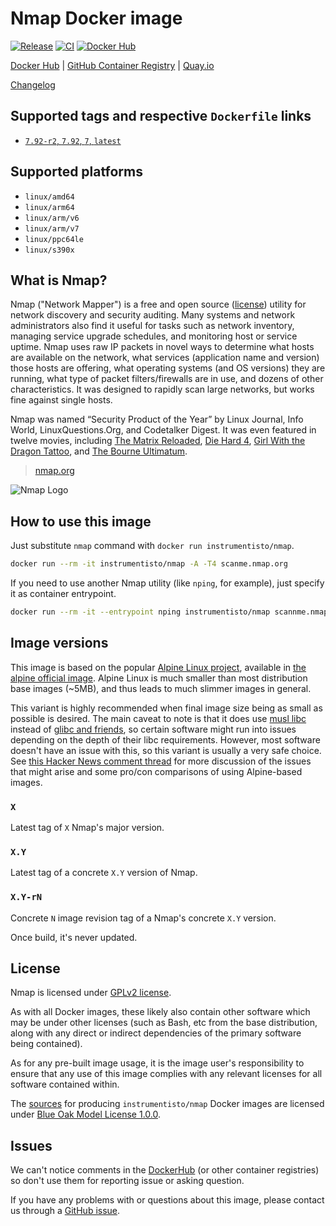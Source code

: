 Nmap Docker image
=================

[![Release](https://img.shields.io/github/v/release/instrumentisto/nmap-docker-image "Release")](https://github.com/instrumentisto/nmap-docker-image/releases)
[![CI](https://github.com/instrumentisto/nmap-docker-image/workflows/CI/badge.svg?branch=master "CI")](https://github.com/instrumentisto/nmap-docker-image/actions?query=workflow%3ACI+branch%3Amaster)
[![Docker Hub](https://img.shields.io/docker/pulls/instrumentisto/nmap?label=Docker%20Hub%20pulls "Docker Hub pulls")](https://hub.docker.com/r/instrumentisto/nmap)

[Docker Hub](https://hub.docker.com/r/instrumentisto/nmap)
| [GitHub Container Registry](https://github.com/orgs/instrumentisto/packages/container/package/nmap)
| [Quay.io](https://quay.io/repository/instrumentisto/nmap)

[Changelog](https://github.com/instrumentisto/nmap-docker-image/blob/master/CHANGELOG.md)




## Supported tags and respective `Dockerfile` links

- [`7.92-r2`, `7.92`, `7`, `latest`][201]




## Supported platforms

- `linux/amd64`
- `linux/arm64`
- `linux/arm/v6`
- `linux/arm/v7`
- `linux/ppc64le`
- `linux/s390x`




## What is Nmap?

Nmap ("Network Mapper") is a free and open source ([license][92]) utility for network discovery and security auditing. Many systems and network administrators also find it useful for tasks such as network inventory, managing service upgrade schedules, and monitoring host or service uptime. Nmap uses raw IP packets in novel ways to determine what hosts are available on the network, what services (application name and version) those hosts are offering, what operating systems (and OS versions) they are running, what type of packet filters/firewalls are in use, and dozens of other characteristics. It was designed to rapidly scan large networks, but works fine against single hosts.

Nmap was named “Security Product of the Year” by Linux Journal, Info World, LinuxQuestions.Org, and Codetalker Digest. It was even featured in twelve movies, including [The Matrix Reloaded][22], [Die Hard 4][23], [Girl With the Dragon Tattoo][24], and [The Bourne Ultimatum][25].

> [nmap.org](https://nmap.org)

![Nmap Logo](https://nmap.org/images/sitelogo.png)




## How to use this image

Just substitute `nmap` command with `docker run instrumentisto/nmap`.

```bash
docker run --rm -it instrumentisto/nmap -A -T4 scanme.nmap.org
```

If you need to use another Nmap utility (like `nping`, for example), just specify it as container entrypoint.

```bash
docker run --rm -it --entrypoint nping instrumentisto/nmap scannme.nmap.org
```




## Image versions

This image is based on the popular [Alpine Linux project][1], available in [the alpine official image][2]. Alpine Linux is much smaller than most distribution base images (~5MB), and thus leads to much slimmer images in general.

This variant is highly recommended when final image size being as small as possible is desired. The main caveat to note is that it does use [musl libc][4] instead of [glibc and friends][5], so certain software might run into issues depending on the depth of their libc requirements. However, most software doesn't have an issue with this, so this variant is usually a very safe choice. See [this Hacker News comment thread][6] for more discussion of the issues that might arise and some pro/con comparisons of using Alpine-based images.


### `X`

Latest tag of `X` Nmap's major version.


### `X.Y`

Latest tag of a concrete `X.Y` version of Nmap.


### `X.Y-rN`

Concrete `N` image revision tag of a Nmap's concrete `X.Y` version.

Once build, it's never updated.




## License

Nmap is licensed under [GPLv2 license][92].

As with all Docker images, these likely also contain other software which may be under other licenses (such as Bash, etc from the base distribution, along with any direct or indirect dependencies of the primary software being contained).

As for any pre-built image usage, it is the image user's responsibility to ensure that any use of this image complies with any relevant licenses for all software contained within.

The [sources][90] for producing `instrumentisto/nmap` Docker images are licensed under [Blue Oak Model License 1.0.0][91].




## Issues

We can't notice comments in the [DockerHub] (or other container registries) so don't use them for reporting issue or asking question.

If you have any problems with or questions about this image, please contact us through a [GitHub issue][80].





[DockerHub]: https://hub.docker.com

[1]: http://alpinelinux.org
[2]: https://hub.docker.com/_/alpine
[4]: http://www.musl-libc.org
[5]: http://www.etalabs.net/compare_libcs.html
[6]: https://news.ycombinator.com/item?id=10782897

[22]: https://nmap.org/movies/#matrix
[23]: https://nmap.org/movies/#diehard4
[24]: https://nmap.org/movies/#gwtdt
[25]: https://nmap.org/movies/#bourne

[80]: https://github.com/instrumentisto/nmap-docker-image/issues
[90]: https://github.com/instrumentisto/nmap-docker-image
[91]: https://github.com/instrumentisto/nmap-docker-image/blob/master/LICENSE.md
[92]: https://nmap.org/data/COPYING

[201]: https://github.com/instrumentisto/nmap-docker-image/blob/master/Dockerfile
